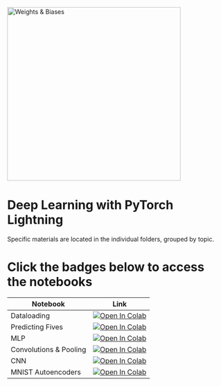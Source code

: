 <img src="https://i.imgur.com/gb6B4ig.png" width="400" alt="Weights & Biases" />

# Deep Learning with PyTorch Lightning

Specific materials are located in the individual folders, grouped by topic.

# Click the badges below to access the notebooks

| Notebook    | Link                                                                                                                                                                              |
|-------------|-----------------------------------------------------------------------------------------------------------------------------------------------------------------------------------|
| Dataloading | [![Open In Colab](https://colab.research.google.com/assets/colab-badge.svg)](https://colab.research.google.com/github/wandb/edu/blob/main/lightning/perceptron/dataloading.ipynb) |
| Predicting Fives | [![Open In Colab](https://colab.research.google.com/assets/colab-badge.svg)](https://colab.research.google.com/github/wandb/edu/blob/main/lightning/perceptron/perceptron_fives.ipynb) |
| MLP         | [![Open In Colab](https://colab.research.google.com/assets/colab-badge.svg)](https://colab.research.google.com/github/wandb/edu/blob/main/lightning/perceptron/mlp.ipynb) |
| Convolutions & Pooling | [![Open In Colab](https://colab.research.google.com/assets/colab-badge.svg)](https://colab.research.google.com/github/wandb/edu/blob/main/lightning/cnn/convolution_and_pooling.ipynb) |
| CNN         | [![Open In Colab](https://colab.research.google.com/assets/colab-badge.svg)](https://colab.research.google.com/github/wandb/edu/blob/main/lightning/cnn/cnn.ipynb) |
| MNIST Autoencoders | [![Open In Colab](https://colab.research.google.com/assets/colab-badge.svg)](hhttps://colab.research.google.com/github/wandb/edu/blob/main/lightning/autoencoder/autoencoder-mnist.ipynb) |
